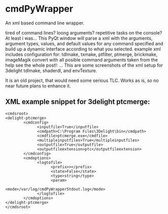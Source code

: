 cmdPyWrapper
============

An xml based command line wrapper.

tired of command lines? loong arguments? repetitive tasks on the console? At least i was...
This PyQt window will parse a xml with the arguments, argument types, values, and default values for any command specified and build up a dynamic interface according to what you selected. example xml includes configuration for: tdlmake, txmake, ptfilter, ptmerge, brickmake, imageMagik convert with all posible command arguments taken from the help see the whole post!: … This are some screenshots of the xml setup for 3delight tdlmake, shaderdl, and envTexture.

It is an old project, that would need some serious TLC. Works as is, so no near future plans to enhance it.


XML example snippet for 3delight ptcmerge:
------------------------------------------

    <cmdsroot>
    <delight-ptcmerge>
            <cmdconfig>
                  <inputfile>True</inputfile>
                  <cmdpath>C:\Program Files\3Delight\bin</cmdpath>
                  <cmdfile>ptcmerge.exe</cmdfile>
                  <multipleinputfiles>True</multipleinputfiles>
                  <outputfile>True</outputfile>
                  <outputfileextension>ptc</outputfileextension>
            </cmdconfig>
            <cmdoptions>
                  <logtofile>
                        <prefix>></prefix>
                        <state>False</state>
                        <type>string</type>
                        <param>
                                <mode>/var/log/cmdPyWrapperStdout.log</mode>
                  </logtofile>
            </cmdoptions>
    </delight-ptcmerge>
    </cmdsroot>
